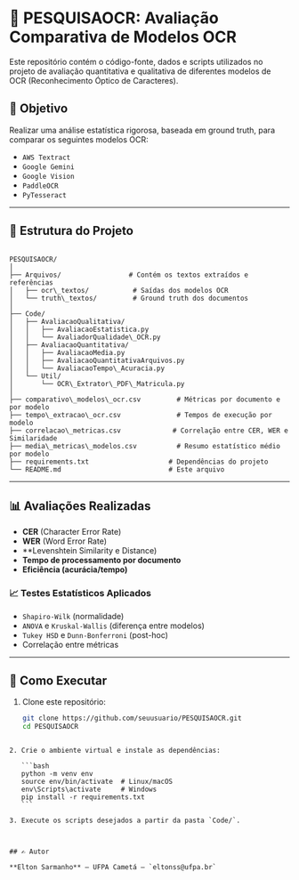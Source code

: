 
# 📄 PESQUISAOCR: Avaliação Comparativa de Modelos OCR

Este repositório contém o código-fonte, dados e scripts utilizados no projeto de avaliação quantitativa e qualitativa de diferentes modelos de OCR (Reconhecimento Óptico de Caracteres).

## 🎯 Objetivo

Realizar uma análise estatística rigorosa, baseada em ground truth, para comparar os seguintes modelos OCR:

- `AWS Textract`
- `Google Gemini`
- `Google Vision`
- `PaddleOCR`
- `PyTesseract`

---

## 📁 Estrutura do Projeto

```

PESQUISAOCR/
│
├── Arquivos/                 # Contém os textos extraídos e referências
│   ├── ocr\_textos/           # Saídas dos modelos OCR
│   └── truth\_textos/         # Ground truth dos documentos
│
├── Code/
│   ├── AvaliacaoQualitativa/
│   │   ├── AvaliacaoEstatistica.py
│   │   └── AvaliadorQualidade\_OCR.py
│   ├── AvaliacaoQuantitativa/
│   │   ├── AvaliacaoMedia.py
│   │   ├── AvaliacaoQuantitativaArquivos.py
│   │   └── AvaliacaoTempo\_Acuracia.py
│   └── Util/
│       └── OCR\_Extrator\_PDF\_Matricula.py
│
├── comparativo\_modelos\_ocr.csv         # Métricas por documento e por modelo
├── tempo\_extracao\_ocr.csv              # Tempos de execução por modelo
├── correlacao\_metricas.csv             # Correlação entre CER, WER e Similaridade
├── media\_metricas\_modelos.csv          # Resumo estatístico médio por modelo
├── requirements.txt                    # Dependências do projeto
└── README.md                           # Este arquivo

````

---

## 📊 Avaliações Realizadas

- **CER** (Character Error Rate)
- **WER** (Word Error Rate)
- **Levenshtein Similarity e Distance)
- **Tempo de processamento por documento**
- **Eficiência (acurácia/tempo)**

### 📈 Testes Estatísticos Aplicados

- `Shapiro-Wilk` (normalidade)
- `ANOVA` e `Kruskal-Wallis` (diferença entre modelos)
- `Tukey HSD` e `Dunn-Bonferroni` (post-hoc)
- Correlação entre métricas

---

## 🔧 Como Executar

1. Clone este repositório:
   ```bash
   git clone https://github.com/seuusuario/PESQUISAOCR.git
   cd PESQUISAOCR
````

2. Crie o ambiente virtual e instale as dependências:

   ```bash
   python -m venv env
   source env/bin/activate  # Linux/macOS
   env\Scripts\activate     # Windows
   pip install -r requirements.txt
   ```

3. Execute os scripts desejados a partir da pasta `Code/`.



## ✍️ Autor

**Elton Sarmanho** – UFPA Cametá – `eltonss@ufpa.br`




